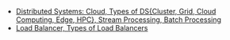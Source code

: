 - [Distributed Systems: Cloud, Types of DS{Cluster, Grid, Cloud Computing, Edge, HPC}, Stream Processing, Batch Processing](DistributedSystems)
- [Load Balancer, Types of Load Balancers](https://code-with-amitk.github.io/System_Design/Concepts/Load%20Balancer/)
